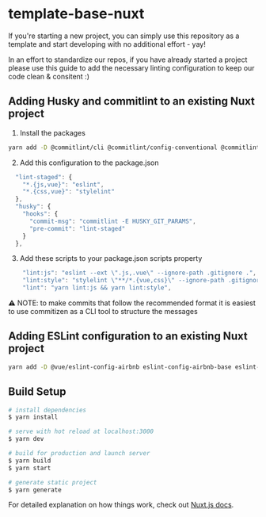 # template-base-nuxt

If you're starting a new project, you can simply use this repository as a template and start developing with no additional effort - yay!

In an effort to standardize our repos, if you have already started a project please use this guide to add the necessary linting configuration to keep our code clean & consitent :)

## Adding Husky and commitlint to an existing Nuxt project

1. Install the packages

```bash
yarn add -D @commitlint/cli @commitlint/config-conventional @commitlint/config-conventional @nuxtjs/stylelint-module lint-staged stylelint stylelint-config-prettier stylelint-config-standard
```

2. Add this configuration to the package.json

```javascript
  "lint-staged": {
    "*.{js,vue}": "eslint",
    "*.{css,vue}": "stylelint"
  },
  "husky": {
    "hooks": {
      "commit-msg": "commitlint -E HUSKY_GIT_PARAMS",
      "pre-commit": "lint-staged"
    }
  },
```

3. Add these scripts to your package.json scripts property

```javascript
    "lint:js": "eslint --ext \".js,.vue\" --ignore-path .gitignore .",
    "lint:style": "stylelint \"**/*.{vue,css}\" --ignore-path .gitignore",
    "lint": "yarn lint:js && yarn lint:style",
```

⚠️ NOTE: to make commits that follow the recommended format it is easiest to use commitizen as a CLI tool to structure the messages

## Adding ESLint configuration to an existing Nuxt project

```bash
yarn add -D @vue/eslint-config-airbnb eslint-config-airbnb-base eslint-plugin-import eslint-plugin-nuxt
```

## Build Setup

```bash
# install dependencies
$ yarn install

# serve with hot reload at localhost:3000
$ yarn dev

# build for production and launch server
$ yarn build
$ yarn start

# generate static project
$ yarn generate
```

For detailed explanation on how things work, check out [Nuxt.js docs](https://nuxtjs.org).
